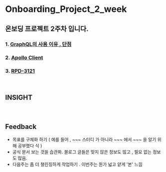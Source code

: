 # Onboarding_Project_2_week

## 온보딩 프로젝트 2주차 입니다.

### 1. [GraphQL의 사용 이유 , 단점](https://github.com/yechanTW/Onboarding_Project/tree/main/ONBOARDING_PROJECT_2_WEEK/GraphQL)
### 2. [Apollo Client](https://github.com/yechanTW/Onboarding_Project/tree/main/ONBOARDING_PROJECT_2_WEEK/Apollo%20Client)
### 3. [RPD-3121](https://github.com/twinnylab/taras-web/pull/177)

</br>

## INSIGHT

### []()

</br>

## Feedback
- 목표를 구체화 하기 ( 예를 들어 , ~~~ 스터디 가 아니라 ~~~ 에서 ~~~ 을 알기 위해 공부했다  식 )
- 공식 문서 보는 것을 습관화. 블로그 글들은 맞지 않은 정보도 많고 , 필요 없는 정보도 많음.
- 다음주는 좀 더 챌린징하게 작업하기 . 이번주는 뭔가 넓고 얕게 '본' 느낌
